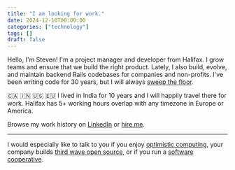 ```yaml
---
title: "I am looking for work."
date: 2024-12-10T00:00:00
categories: ["technology"]
tags: []
draft: false
---
```


Hello, I'm Steven!
I'm a project manager and developer from Halifax.
I grow teams and ensure that we build the right product.
Lately, I also build, evolve, and maintain backend Rails codebases for companies and non-profits.
I've been writing code for 30 years, but I will always
[sweep the floor](https://www.oreilly.com/library/view/apprenticeship-patterns/9780596806842/ch04.html#sweep_the_floor).

🇨🇦 🇮🇳 🇺🇸 🇪🇺
I lived in India for 10 years and I will happily travel there for work.
Halifax has 5+ working hours overlap with any timezone in Europe or America.

Browse my work history on [LinkedIn](https://www.linkedin.com/in/steven-deobald/details/experience/)
or [hire me](mailto:steven@deobald.ca).

***

I would especially like to talk to you if
you enjoy
[optimistic computing](https://www.deobald.ca/essays/2024-12-09-optimistic-computing/),
your company builds
[third wave open source](https://www.deobald.ca/essays/2024-08-13-third-wave-commercial-open-source/),
or if you run a
[software cooperative](https://www.deobald.ca/essays/2014-11-02-what-is-a-software-cooperative/).
